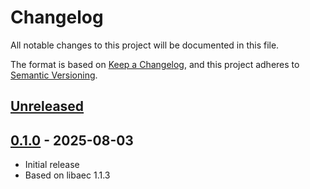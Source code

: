 # Changelog

All notable changes to this project will be documented in this file.

The format is based on [Keep a Changelog](https://keepachangelog.com/en/1.0.0/),
and this project adheres to [Semantic Versioning](https://semver.org/spec/v2.0.0.html).

## [Unreleased]

## [0.1.0] - 2025-08-03

- Initial release
- Based on libaec 1.1.3

[unreleased]: https://github.com/noritada/aecoder-rs/compare/libaec-sys%2F0.1.0...HEAD
[0.1.0]: https://github.com/noritada/aecoder-rs/releases/tag/libaec-sys%2F0.1.0
